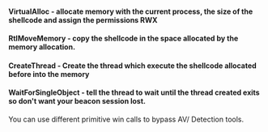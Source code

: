 #### VirtualAlloc - allocate memory with the current process, the size of the shellcode and assign the permissions RWX 
#### RtlMoveMemory - copy the shellcode in the space allocated by the memory allocation.
#### CreateThread - Create the thread which execute the shellcode allocated before into the memory
#### WaitForSingleObject - tell the thread to wait until the thread created exits so don't want your beacon session lost.

You can use different primitive win calls to bypass AV/ Detection tools.


